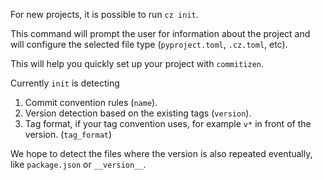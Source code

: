 For new projects, it is possible to run `cz init`.

This command will prompt the user for information about the project and will
configure the selected file type (`pyproject.toml`, `.cz.toml`, etc).

This will help you quickly set up your project with `commitizen`.

Currently `init` is detecting

1. Commit convention rules (`name`).
2. Version detection based on the existing tags (`version`).
3. Tag format, if your tag convention uses, for example `v*` in front of the version. (`tag_format`)

We hope to detect the files where the version is also repeated eventually,
like `package.json` or `__version__`.
